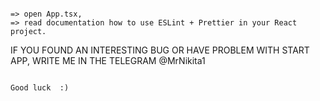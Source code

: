 ~~~~~~~~~~~~~~~~~~~~~~~~~~~~~~~~~~~~~~~~~~~~~~~~~~~~~~~~~~~~~~~~~~~~~~~~~~~~~~~~~~~~~~~~~~

=> open App.tsx, 
=> read documentation how to use ESLint + Prettier in your React project.

~~~~~~~~~~~~~~~~~~~~~~~~~~~~~~~~~~~~~~~~~~~~~~~~~~~~~~~~~~~~~~~~~~~~~~~~~~~~~~~~~~~~~~~~~~

IF YOU FOUND AN INTERESTING BUG OR HAVE PROBLEM WITH START APP,
WRITE ME IN THE TELEGRAM @MrNikita1

~~~~~~~~~~~~~~~~~~~~~~~~~~~~~~~~~~~~~~~~~~~~~~~~~~~~~~~~~~~~~~~~~~~~~~~~~~~~~~~~~~~~~~~~~~

Good luck  :)
